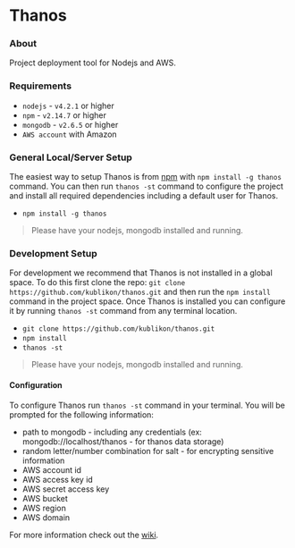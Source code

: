 Thanos
================

### About
Project deployment tool for Nodejs and AWS.


### Requirements
* `nodejs` - `v4.2.1` or higher
* `npm` - `v2.14.7` or higher
* `mongodb` - `v2.6.5` or higher
* `AWS account` with Amazon


### General Local/Server Setup
The easiest way to setup Thanos is from [npm](https://www.npmjs.com/package/thanos) with `npm install -g thanos` command. You can then run `thanos -st` command to configure the project and install all required dependencies including 
a default user for Thanos.

* `npm install -g thanos`


> Please have your nodejs, mongodb installed and running.


### Development Setup
For development we recommend that Thanos is not installed in a global space. To do this first clone the repo: `git clone https://github.com/kublikon/thanos.git` and then run the `npm install` command in the project space. Once
Thanos is installed you can configure it by running `thanos -st` command from any terminal location.

* `git clone https://github.com/kublikon/thanos.git`
* `npm install`
* `thanos -st`


> Please have your nodejs, mongodb installed and running.


#### Configuration
To configure Thanos run `thanos -st` command in your terminal. You will be prompted for the following information:

* path to mongodb - including any credentials (ex: mongodb://localhost/thanos - for thanos data storage)
* random letter/number combination for salt - for encrypting sensitive information
* AWS account id
* AWS access key id
* AWS secret access key
* AWS bucket
* AWS region
* AWS domain

For more information check out the [wiki](https://github.com/kublikon/thanos/wiki).